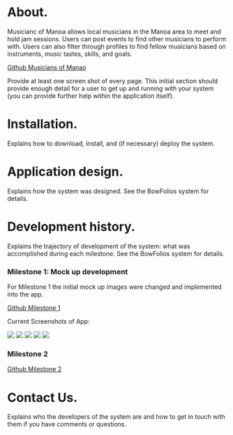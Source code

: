# About.

Musicianc of Manoa allows local musicians in the Manoa area to meet and hold jam sessions.  Users can post events to find other musicians to perform with.  Users can also filter through profiles to find fellow musicians based on instruments, music tastes, skills, and goals.  
 
 [Github Musicians of Manao](https://github.com/musiciansofmanoa)
 
 Provide at least one screen shot of every page. This initial section should provide enough detail for a user to get up and running with your system (you can provide further help within the application itself).

# Installation. 

Explains how to download, install, and (if necessary) deploy the system.

# Application design. 

Explains how the system was designed. See the BowFolios system for details.

# Development history.

Explains the trajectory of development of the system: what was accomplished during each milestone. See the BowFolios system for details.

### Milestone 1: Mock up development

For Milestone 1 the initial mock up images were changed and implemented into the app. 

[Github Milestone 1](https://github.com/musiciansofmanoa/musiciansofmanoa/projects/2) 

Current Screenshots of App:

<img src="../images/Landing_image1.jpg"> 

<img src="../images/Landing_image2.jpg"> 

<img src="../images/signin_image.jpg"> 

<img src="../images/Profile_image.jpg"> 

<img src="../images/Browse_image.jpg"> 

### Milestone 2

[Github Milestone 2](https://github.com/musiciansofmanoa/musiciansofmanoa/projects/3)


# Contact Us. 

Explains who the developers of the system are and how to get in touch with them if you have comments or questions.
